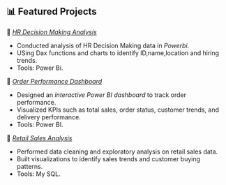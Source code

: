 ## 📊 Featured Projects  

🔹 [*HR Decision Making Analysis*](https://github.com/vijaymariyappan06/powerbi_prj)   
- Conducted analysis of HR Decision Making data in *Powerbi*.  
- USing Dax functions and charts to identify ID,name,location and hiring trends.  
- Tools: Power Bi.  

🔹 [*Order Performance Dashboard*](https://github.com/Mathan-2002/order-performance-dashboard)
- Designed an *interactive Power BI dashboard* to track order performance.  
- Visualized KPIs such as total sales, order status, customer trends, and delivery performance.  
- Tools: Power BI.    

🔹 [*Retail Sales Analysis*](https://github.com/Mathan-2002/Retial-sales-Analysis-project-My-SQL-) 
- Performed data cleaning and exploratory analysis on retail sales data.  
- Built visualizations to identify sales trends and customer buying patterns.  
- Tools: My SQL.
